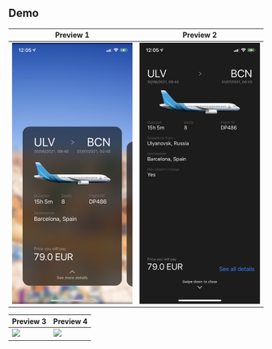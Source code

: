 ## Demo

Preview 1 | Preview 2 
--- | ---
![](https://github.com/bul-nick-al/KiwiSuggestions/blob/main/preview/1.png) | ![](https://github.com/bul-nick-al/KiwiSuggestions/blob/main/preview/2.png)


Preview 3 | Preview 4
--- | ---
![](https://github.com/bul-nick-al/KiwiSuggestions/blob/main/preview/3.gif) |![](https://github.com/bul-nick-al/KiwiSuggestions/blob/main/preview/4.gif) 
